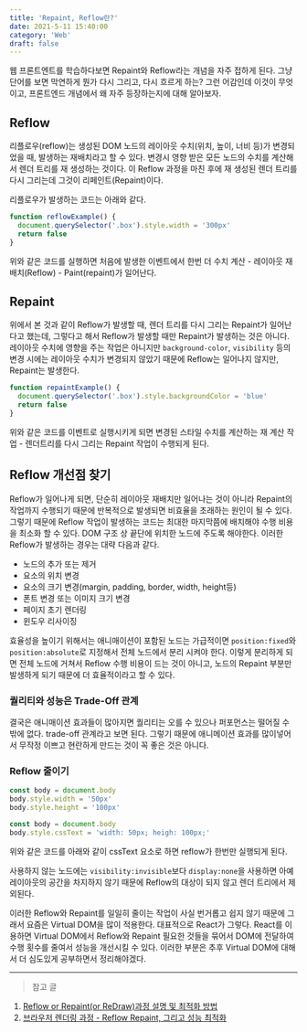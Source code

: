 ```yaml
---
title: 'Repaint, Reflow란?'
date: 2021-5-11 15:40:00
category: 'Web'
draft: false
---
```


웹 프론트엔트를 학습하다보면 Repaint와 Reflow라는 개념을 자주 접하게 된다. 그냥 단어를 보면 막연하게 뭔가 다시 그리고, 다시 흐르게 하는? 그런 어감인데 이것이 무엇이고, 프론트엔드 개념에서 왜 자주 등장하는지에 대해 알아보자.

## Reflow

리플로우(reflow)는 생성된 DOM 노드의 레이아웃 수치(위치, 높이, 너비 등)가 변경되었을 때, 발생하는 재배치라고 할 수 있다. 변경시 영향 받은 모든 노드의 수치를 계산해서 렌더 트리를 재 생성하는 것이다. 이 Reflow 과정을 마친 후에 재 생성된 렌더 트리를 다시 그리는데 그것이 리페인트(Repaint)이다.

리플로우가 발생하는 코드는 아래와 같다.

```javascript
function reflowExample() {
  document.querySelector('.box').style.width = '300px'
  return false
}
```

위와 같은 코드를 실행하면 처음에 발생한 이벤트에서 한번 더 수치 계산 - 레이아웃 재배치(Reflow) - Paint(repaint)가 일어난다.

## Repaint

위에서 본 것과 같이 Reflow가 발생할 때, 렌더 트리를 다시 그리는 Repaint가 일어난다고 했는데, 그렇다고 해서 Reflow가 발생할 때만 Repaint가 발생하는 것은 아니다. 레이아웃 수치에 영향을 주는 작업은 아니지만 `background-color`, `visibility` 등의 변경 시에는 레이아웃 수치가 변경되지 않았기 때문에 Reflow는 일어나지 않지만, Repaint는 발생한다.

```javascript
function repaintExample() {
  document.querySelector('.box').style.backgroundColor = 'blue'
  return false
}
```

위와 같은 코드를 이벤트로 실행시키게 되면 변경된 스타일 수치를 계산하는 재 계산 작업 - 렌더트리를 다시 그리는 Repaint 작업이 수행되게 된다.

## Reflow 개선점 찾기

Reflow가 일어나게 되면, 단순히 레이아웃 재배치만 일어나는 것이 아니라 Repaint의 작업까지 수행되기 때문에 반복적으로 발생되면 비효율을 초래하는 원인이 될 수 있다. 그렇기 때문에 Reflow 작업이 발생하는 코드는 최대한 마지막쯤에 배치해야 수행 비용을 최소화 할 수 있다. DOM 구조 상 끝단에 위치한 노드에 주도록 해야한다. 이러한 Reflow가 발생하는 경우는 대략 다음과 같다.

- 노드의 추가 또는 제거
- 요소의 위치 변경
- 요소의 크기 변경(margin, padding, border, width, height등)
- 폰트 변경 또는 이미지 크기 변경
- 페이지 초기 렌더링
- 윈도우 리사이징

효율성을 높이기 위해서는 애니매이션이 포함된 노드는 가급적이면 `position:fixed`와 `position:absolute`로 지정해서 전체 노드에서 분리 시켜야 한다. 이렇게 분리하게 되면 전체 노드에 거쳐서 Reflow 수행 비용이 드는 것이 아니고, 노드의 Repaint 부분만 발생하게 되기 때문에 더 효율적이라고 할 수 있다.

### 퀄리티와 성능은 Trade-Off 관계

결국은 애니매이션 효과들이 많아지면 퀄리티는 오를 수 있으나 퍼포먼스는 떨어질 수 밖에 없다. trade-off 관계라고 보면 된다. 그렇기 때문에 애니메이션 효과를 많이넣어서 무작정 이쁘고 현란하게 만드는 것이 꼭 좋은 것은 아니다.

### Reflow 줄이기

```javascript
const body = document.body
body.style.width = '50px'
body.style.height = '100px'

const body = document.body
body.style.cssText = 'width: 50px; heigh: 100px;'
```

위와 같은 코드를 아래와 같이 cssText 요소로 하면 reflow가 한번만 실행되게 된다.

사용하지 않는 노드에는 `visibility:invisible`보다 `display:none`을 사용하면 아예 레이아웃의 공간을 차지하지 않기 때문에 Reflow의 대상이 되지 않고 렌더 트리에서 제외된다.

이러한 Reflow와 Repaint를 일일히 줄이는 작업이 사실 번거롭고 쉽지 않기 때문에 그래서 요즘은 Virtual DOM을 많이 적용한다. 대표적으로 React가 그렇다. React를 이용하면 Virtual DOM에서 Reflow와 Repaint 필요한 것들을 묶어서 DOM에 전달하여 수행 횟수를 줄여서 성능을 개선시킬 수 있다. 이러한 부분은 추후 Virtual DOM에 대해서 더 심도있게 공부하면서 정리해야겠다.

---

> 참고 글

1. [Reflow or Repaint(or ReDraw)과정 설명 및 최적화 방법](https://webclub.tistory.com/346)
2. [브라우저 렌더링 과정 - Reflow Repaint, 그리고 성능 최적화](https://boxfoxs.tistory.com/408)
